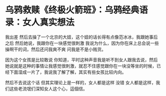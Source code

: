 # 乌鸦救赎《终极火箭班》：乌鸦经典语录：女人真实想法

我出差 然后去操了一个北京的大妞，这个妞的话长得有点像范冰冰，我跟她事后之后 然后她说，我跟你在一块感觉很刺激 我说为什么，因为你在床上总会说一些操啊干的词，然后还问我爽不爽 问我是不是小贱货。

因为这个女孩是比较敢说 你知道，平时这种声音我是听不到女人跟我去说，然后她说就是这种的事情让我感觉很刺激，就忍不住感觉跟你在一块没等坐的时候，已经下面湿成一片了，我说我了解了解，其实有些女孩比较内向。

然后不去说这个话 但其实理论上是一样的，女人都是这样 没错 女人都是这样，我们这些老流氓们深知女人这个心，這個信。

